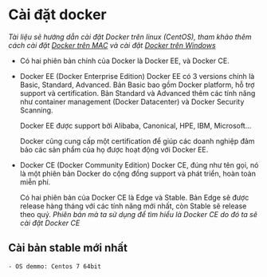 # Cài đặt docker
*Tài liệu sẽ hướng dẫn cài đặt Docker trên linux (CentOS), tham khảo thêm cách cài đặt [Docker trên MAC](https://docs.docker.com/docker-for-mac/install/) và cài đặt [Docker trên Windows](https://docs.docker.com/docker-for-windows/install/)*
- Có hai phiên bản chính của Docker là Docker EE, và Docker CE.

 - Docker EE (Docker Enterprise Edition)
	Docker EE có 3 versions chính là Basic, Standard, Advanced. Bản Basic bao gồm Docker platform, hỗ trợ support và certification. Bản Standard và Advanced thêm các tính năng như container management (Docker Datacenter) và Docker Security Scanning.

	Docker EE được support bởi Alibaba, Canonical, HPE, IBM, Microsoft…

	Docker cũng cung cấp một certification để giúp các doanh nghiệp đảm bảo các sản phẩm của họ được hoạt động với Docker EE.

 - Docker CE (Docker Community Edition)
	Docker CE, đúng như tên gọi, nó là một phiên bản Docker do cộng đồng support và phát triển, hoàn toàn miễn phí.

	Có hai phiên bản của Docker CE là Edge và Stable. Bản Edge sẽ được release hàng tháng với các tính năng mới nhất, còn Stable sẽ release theo quý.
	*Phiên bản mà ta sử dụng để tìm hiểu là Docker CE do đó ta sẽ cài đặt Docker CE*
## Cài bản stable mới nhất
	- OS demmo: Centos 7 64bit
	